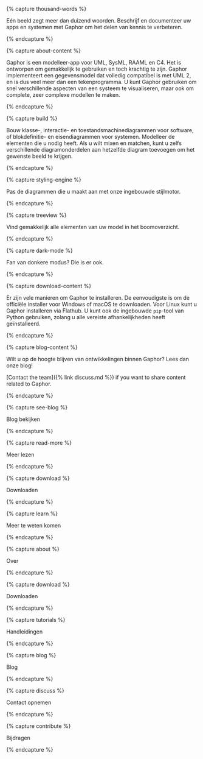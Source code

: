 {% capture thousand-words %}

Eén beeld zegt meer dan duizend woorden. Beschrijf en documenteer uw apps en
systemen met Gaphor om het delen van kennis te verbeteren.

{% endcapture %}

{% capture about-content %}

Gaphor is een modelleer-app voor UML, SysML, RAAML en C4. Het is ontworpen
om gemakkelijk te gebruiken en toch krachtig te zijn. Gaphor implementeert
een gegevensmodel dat volledig compatibel is met UML 2, en is dus veel meer
dan een tekenprogramma. U kunt Gaphor gebruiken om snel verschillende
aspecten van een systeem te visualiseren, maar ook om complete, zeer
complexe modellen te maken.

{% endcapture %}

{% capture build %}

Bouw klasse-, interactie- en toestands­machine­diagrammen voor software, of
blok­definitie- en eisen­diagrammen voor systemen. Modelleer de elementen
die u nodig heeft. Als u wilt mixen en matchen, kunt u zelfs verschillende
diagram­onderdelen aan hetzelfde diagram toevoegen om het gewenste beeld te
krijgen.

{% endcapture %}

{% capture styling-engine %}

Pas de diagrammen die u maakt aan met onze ingebouwde stijlmotor.

{% endcapture %}

{% capture treeview %}

Vind gemakkelijk alle elementen van uw model in het boomoverzicht.

{% endcapture %}

{% capture dark-mode %}

Fan van donkere modus? Die is er ook.

{% endcapture %}

{% capture download-content %}

Er zijn vele manieren om Gaphor te installeren. De eenvoudigste is om de
officiële installer voor Windows of macOS te downloaden. Voor Linux kunt u
Gaphor installeren via Flathub. U kunt ook de ingebouwde `pip`-tool van
Python gebruiken, zolang u alle vereiste afhankelijkheden heeft
geïnstalleerd.

{% endcapture %}

{% capture blog-content %}

Wilt u op de hoogte blijven van ontwikkelingen binnen Gaphor? Lees dan onze
blog!

[Contact the team]({% link discuss.md %})  if you want to share content
related to Gaphor.

{% endcapture %}

{% capture see-blog %}

Blog bekijken

{% endcapture %}

{% capture read-more %}

Meer lezen

{% endcapture %}

{% capture download %}

Downloaden

{% endcapture %}

{% capture learn %}

Meer te weten komen

{% endcapture %}

{% capture about %}

Over

{% endcapture %}

{% capture download %}

Downloaden

{% endcapture %}

{% capture tutorials %}

Handleidingen

{% endcapture %}

{% capture blog %}

Blog

{% endcapture %}

{% capture discuss %}

Contact opnemen

{% endcapture %}

{% capture contribute %}

Bijdragen

{% endcapture %}
